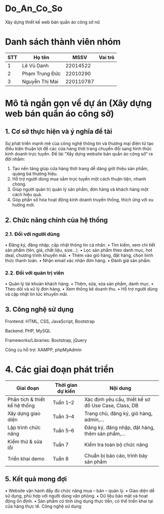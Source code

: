 # Do_An_Co_So
Xây dựng thiết kế web bán quần áo công sở nữ
# Danh sách thành viên nhóm
| STT | Họ tên        | MSSV     | Vai trò           |
|-----|---------------|----------|-------------------|
| 1   | Lê Vũ Danh | 22014522 |        |
| 2   | Phạm Trung Đức   | 22010290 | |
| 3   | Nguyễn Thị Mai      | 220110787 |  |
# Mô tả ngắn gọn về dự án (Xây dựng web bán quần áo công sở)
## 1. Cơ sở thực hiện và ý nghĩa đề tài 
Sự phát triển mạnh mẽ của công nghệ thông tin và thương mại điện tử tạo điều kiện thuận lợi 
để các cửa hàng thời trang chuyển đổi sang hình thức kinh doanh trực tuyến. Đề tài “Xây 
dựng website bán quần áo công sở” ra đời nhằm: 
1. Tạo nền tảng giúp cửa hàng thời trang dễ dàng giới thiệu sản phẩm, quảng bá thương 
hiệu. 
2. Hỗ trợ người dùng mua sắm trực tuyến một cách thuận tiện, nhanh chóng. 
3. Giúp người quản trị quản lý sản phẩm, đơn hàng và khách hàng một cách hiệu quả. 
4. Góp phần số hóa hoạt động kinh doanh truyền thống, thích ứng với xu hướng mới. 
## 2. Chức năng chính của hệ thống 
### 2.1. Đối với người dùng 
• Đăng ký, đăng nhập, cập nhật thông tin cá nhân. 
• Tìm kiếm, xem chi tiết sản phẩm (tên, giá, chất liệu, size…). 
• Lọc sản phẩm theo danh mục, hot deal, chương trình khuyến mãi. 
• Thêm vào giỏ hàng, đặt hàng, chọn hình thức thanh toán. 
• Nhận email xác nhận đơn hàng. 
• Đánh giá sản phẩm. 
### 2.2. Đối với quản trị viên 
• Quản lý tài khoản khách hàng. 
• Thêm, sửa, xóa sản phẩm, danh mục. 
• Theo dõi và xử lý đơn hàng. 
• Xem thống kê doanh thu. 
• Hỗ trợ người dùng và cập nhật tin tức khuyến mãi. 
## 3. Công nghệ sử dụng

Frontend: HTML, CSS, JavaScript, Bootstrap

Backend: PHP, MySQL

Frameworks/Libraries: Bootstrap, jQuery

Công cụ hỗ trợ: XAMPP, phpMyAdmin
# 4. Các giai đoạn phát triển
| **Giai đoạn**                   | **Thời gian dự kiến** | **Nội dung**                                                                 |
|---------------------------------|------------------------|------------------------------------------------------------------------------|
| Phân tích & thiết kế hệ thống   | Tuần 1–2               | Xác định yêu cầu, thiết kế sơ đồ Use Case, Class, DB                        |
| Xây dựng giao diện              | Tuần 3–4               | Trang chủ, đăng ký, giỏ hàng, admin,…                                       |
| Lập trình chức năng             | Tuần 5–6               | Đăng ký, đăng nhập, đặt hàng, thêm sản phẩm,…                               |
| Kiểm thử & sửa lỗi              | Tuần 7                 | Kiểm tra toàn bộ chức năng                                                  |
| Triển khai demo                 | Tuần 8                 | Chuẩn bị báo cáo, trình bày sản phẩm                                        |

## 5. Kết quả mong đợi 
• Website vận hành đầy đủ chức năng mua – bán – quản lý. 
• Giao diện dễ sử dụng, phù hợp với người dùng văn phòng. 
• Dữ liệu bảo mật và hoạt động ổn định. 
• Sản phẩm có tính ứng dụng thực tiễn, có thể triển khai tại cửa hàng thực tế. 
Công nghệ sử dụng 


